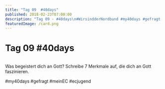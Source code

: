```yaml
---
title: "Tag 09  #40days"
published: 2018-02-23T07:00:00
description: "Tag 09 - #40days\n#WirsindderNordbund #my40days #gefragt #meinEC #ecjugend"
featuredImage: /card.png
---
```


# Tag 09  #40days

<img loading="lazy" src="/old/40DAYS_02-23_UP-tag-09.jpg" alt>

Was begeistert dich an Gott? Schreibe 7 Merkmale auf, die dich an Gott faszinieren.

#my40days #gefragt #meinEC #ecjugend